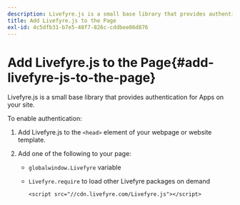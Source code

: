```yaml
---
description: Livefyre.js is a small base library that provides authentication for Apps on your site.
title: Add Livefyre.js to the Page
exl-id: 4c5dfb31-b7e5-48f7-826c-cddbee06d876
---
```

# Add Livefyre.js to the Page{#add-livefyre-js-to-the-page}

Livefyre.js is a small base library that provides authentication for Apps on your site.

To enable authentication:

1. Add Livefyre.js to the `<head>` element of your webpage or website template.
1. Add one of the following to your page:

    * `globalwindow.Livefyre` variable 
    * `Livefyre.require` to load other Livefyre packages on demand

       ```    
       <script src="//cdn.livefyre.com/Livefyre.js"></script>
       ```
